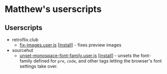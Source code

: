 # Matthew's userscripts

## Userscripts

* retroflix.club
  * [fix-images.user.js][retroflix.club.0]
    [[install][retroflix.club.0-install]] - fixes preview images
* sourcehut
  * [unset-monospace-font-family.user.js][sr.ht.0]
    [[install][sr.ht.0-install]] - unsets the font-family defined for
    `pre`, `code`, and other tags letting the browser's font settings
    take over.

[retroflix.club.0]:https://github.com/prplecake/userscripts/blob/master/retroflix.club/fix-images.user.js
[retroflix.club.0-install]:https://github.com/prplecake/userscripts/raw/master/retroflix.club/fix-images.user.js
[sr.ht.0]:https://github.com/prplecake/userscripts/blob/master/sourcehut/unset-monospace-font-family.user.js
[sr.ht.0-install]:https://github.com/prplecake/userscripts/raw/master/sourcehut/unset-monospace-font-family.user.js
